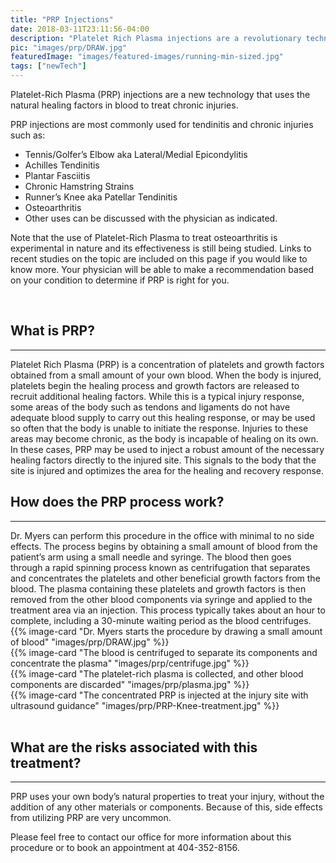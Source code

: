 ```yaml
---
title: "PRP Injections"
date: 2018-03-11T23:11:56-04:00
description: "Platelet Rich Plasma injections are a revolutionary technology that uses natural healing factors to treat chronic injuries like tendinitis and epicondylitis"
pic: "images/prp/DRAW.jpg"
featuredImage: "images/featured-images/running-min-sized.jpg"
tags: ["newTech"]
---
```



Platelet-Rich Plasma (PRP) injections are a new technology that uses the natural healing factors in blood to treat chronic injuries.

PRP injections are most commonly used for tendinitis and chronic injuries such as:

* Tennis/Golfer’s Elbow aka Lateral/Medial Epicondylitis
* Achilles Tendinitis
* Plantar Fasciitis
* Chronic Hamstring Strains
* Runner’s Knee aka Patellar Tendinitis
* Osteoarthritis
*  Other uses can be discussed with the physician as indicated.

Note that the use of Platelet-Rich Plasma to treat osteoarthritis is experimental in nature and its effectiveness is still being studied. 
Links to recent studies on the topic are included on this page if you would like to know more. Your physician will be able to make a recommendation based on your condition to determine if PRP is right for you.

<br>

## What is PRP?  
<hr>
Platelet Rich Plasma (PRP) is a concentration of platelets and growth factors obtained from a small amount of your own blood. When the body is injured, platelets begin the healing process and growth factors are released to recruit additional healing factors. While this is a typical injury response, some areas of the body such as tendons and ligaments do not have adequate blood supply to carry out this healing response, or may be used so often that the body is unable to initiate the response. Injuries to these areas may become chronic, as the body is incapable of healing on its own. In these cases, PRP may be used to inject a robust amount of the necessary healing factors directly to the injured site. This signals to the body that the site is injured and optimizes the area for the healing and recovery response.

<br>

## How does the PRP process work?
<hr>
Dr. Myers can perform this procedure in the office with minimal to no side effects. The process begins by obtaining a small amount of blood from the patient’s arm using a small needle and syringe. The blood then goes through a rapid spinning process known as centrifugation that separates and concentrates the platelets and other beneficial growth factors from the blood. The plasma containing these platelets and growth factors is then removed from the other blood components via syringe and applied to the treatment area via an injection. This process typically takes about an hour to complete, including a 30-minute waiting period as the blood centrifuges. 

<br>
  <div class="row">
    <div class="col-sm-6">
        {{% image-card "Dr. Myers starts the procedure by drawing a small amount of blood" "images/prp/DRAW.jpg" %}}
    </div>
    <div class="col-sm-6">
       {{% image-card "The blood is centrifuged to separate its components and concentrate the plasma" "images/prp/centrifuge.jpg" %}}
    </div>
    <div class="col-sm-6">
      {{% image-card "The platelet-rich plasma is collected, and other blood components are discarded" "images/prp/plasma.jpg" %}}
    </div>
    <div class="col-sm-6">
    {{% image-card "The concentrated PRP is injected at the injury site with ultrasound guidance" "images/prp/PRP-Knee-treatment.jpg" %}}
    </div>
  </div>

<br>

## What are the risks associated with this treatment?  
<hr>
PRP uses your own body’s natural properties to treat your injury, without the addition of any other materials or components. Because of this, side effects from utilizing PRP are very uncommon.

Please feel free to contact our office for more information about this procedure or to book an appointment at 404-352-8156.
